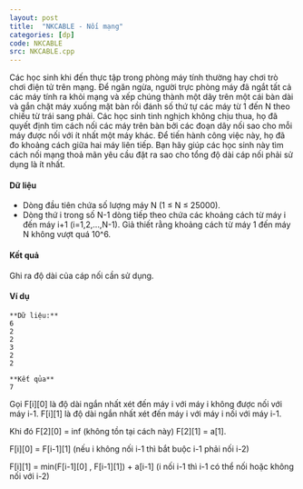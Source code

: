 ```yaml
---
layout: post
title:  "NKCABLE - Nối mạng"
categories: [dp]
code: NKCABLE
src: NKCABLE.cpp
---
```




Các học sinh khi đến thực tập trong phòng máy tính thường hay chơi trò chơi điện tử trên mạng. Để ngăn ngừa, người trực phòng máy đã ngắt tất cả các máy tính ra khỏi mạng và xếp chúng thành một dãy trên một cái bàn dài và gắn chặt máy xuống mặt bàn rồi đánh số thứ tự các máy từ 1 đến N theo chiều từ trái sang phải. Các học sinh tinh nghịch không chịu thua, họ đã quyết định tìm cách nối các máy trên bàn bởi các đoạn dây nối sao cho mỗi máy được nối với ít nhất một máy khác. Để tiến hành công việc này, họ đã đo khoảng cách giữa hai máy liên tiếp. Bạn hãy giúp các học sinh này tìm cách nối mạng thoả mãn yêu cầu đặt ra sao cho tổng độ dài cáp nối phải sử dụng là ít nhất.

#### Dữ liệu

*   Dòng đầu tiên chứa số lượng máy N (1 ≤ N ≤ 25000).
*   Dòng thứ i trong số N-1 dòng tiếp theo chứa các khoảng cách từ máy i đến máy i+1 (i=1,2,...,N-1). Giả thiết rằng khoảng cách từ máy 1 đến máy N không vượt quá 10^6.

#### Kết quả

Ghi ra độ dài của cáp nối cần sử dụng.

#### Ví dụ

```
**Dữ liệu:**
6
2
2
3
2
2

**Kết qủa**
7

```

<!--more-->



Gọi F[i][0] là độ dài ngắn nhất xét đến máy i với máy i không được nối với máy i-1. F[i][1] là độ dài ngắn nhất xét đến máy i với máy i nối với máy i-1. 

Khi đó F[2][0] = inf (không tồn tại cách này) F[2][1] = a[1].

F[i][0] = F[i-1][1] (nếu i không nối i-1 thì bắt buộc i-1 phải nối i-2)

F[i][1] = min(F[i-1][0] , F[i-1][1]) + a[i-1] (i nối i-1 thì i-1 có thể nối hoặc không nối với i-2)
